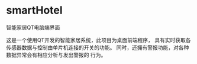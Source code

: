 # smartHotel
智能家居QT电脑端界面


  这是一个使用QT开发的智能家居系统，此项目为桌面前端程序，
  具有实时获取各传感器数据与控制由单片机连接的开关的功能。
  同时，还拥有警报功能，对各种数据异常会有相应分析与发出警报的
  行为。
